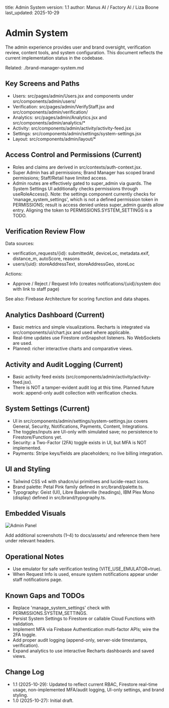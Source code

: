 title: Admin System
version: 1.1
author: Manus AI / Factory AI / Liza Boone
last_updated: 2025-10-29

# Admin System

The admin experience provides user and brand oversight, verification review, content tools, and
system configuration. This document reflects the current implementation status in the codebase.

Related: ./brand-manager-system.md

## Key Screens and Paths

- Users: src/pages/admin/Users.jsx and components under src/components/admin/users/
- Verification: src/pages/admin/VerifyStaff.jsx and src/components/admin/verification/
- Analytics: src/pages/admin/Analytics.jsx and src/components/admin/analytics/*
- Activity: src/components/admin/activity/activity-feed.jsx
- Settings: src/components/admin/settings/system-settings.jsx
- Layout: src/components/admin/layout/*

## Access Control and Permissions (Current)

- Roles and claims are derived in src/contexts/auth-context.jsx.
- Super Admin has all permissions; Brand Manager has scoped brand permissions; Staff/Retail have limited access.
- Admin routes are effectively gated to super_admin via guards. The System Settings UI additionally checks permissions through useRoleAccess(). Note: the settings component currently checks for 'manage_system_settings', which is not a defined permission token in PERMISSIONS; result is access denied unless super_admin guards allow entry. Aligning the token to PERMISSIONS.SYSTEM_SETTINGS is a TODO.

## Verification Review Flow

Data sources:
- verification_requests/{id}: submittedAt, deviceLoc, metadata.exif, distance_m, autoScore, reasons
- users/{uid}: storeAddressText, storeAddressGeo, storeLoc

Actions:
- Approve / Reject / Request Info (creates notifications/{uid}/system doc with link to staff page)

See also: Firebase Architecture for scoring function and data shapes.

## Analytics Dashboard (Current)

- Basic metrics and simple visualizations. Recharts is integrated via src/components/ui/chart.jsx and used where applicable.
- Real-time updates use Firestore onSnapshot listeners. No WebSockets are used.
- Planned: richer interactive charts and comparative views.

## Activity and Audit Logging (Current)

- Basic activity feed exists (src/components/admin/activity/activity-feed.jsx).
- There is NOT a tamper-evident audit log at this time. Planned future work: append-only audit collection with verification checks.

## System Settings (Current)

- UI in src/components/admin/settings/system-settings.jsx covers General, Security, Notifications, Payments, Content, Integrations.
- The toggles/inputs are UI-only with simulated save; no persistence to Firestore/Functions yet.
- Security: a Two-Factor (2FA) toggle exists in UI, but MFA is NOT implemented.
- Payments: Stripe keys/fields are placeholders; no live billing integration.

## UI and Styling

- Tailwind CSS v4 with shadcn/ui primitives and lucide-react icons.
- Brand palette: Petal Pink family defined in src/brand/palette.ts.
- Typography: Geist (UI), Libre Baskerville (headings), IBM Plex Mono (display) defined in src/brand/typography.ts.

## Embedded Visuals

![Admin Panel](../assets/admin_panel_full_functionality_screenshot.png)

Add additional screenshots (1–4) to docs/assets/ and reference them here under relevant headers.

## Operational Notes

- Use emulator for safe verification testing (VITE_USE_EMULATOR=true).
- When Request Info is used, ensure system notifications appear under staff notifications page.

## Known Gaps and TODOs

- Replace 'manage_system_settings' check with PERMISSIONS.SYSTEM_SETTINGS.
- Persist System Settings to Firestore or callable Cloud Functions with validation.
- Implement MFA via Firebase Authentication multi-factor APIs; wire the 2FA toggle.
- Add proper audit logging (append-only, server-side timestamps, verification).
- Expand analytics to use interactive Recharts dashboards and saved views.

## Change Log

- 1.1 (2025-10-29): Updated to reflect current RBAC, Firestore real-time usage, non-implemented MFA/audit logging, UI-only settings, and brand styling.
- 1.0 (2025-10-27): Initial draft.
